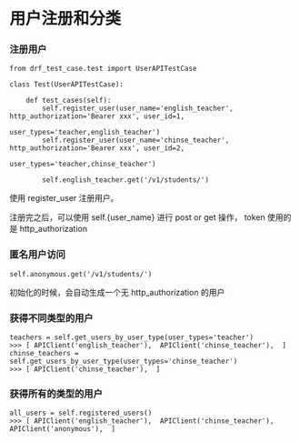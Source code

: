 # 用户注册和分类

### 注册用户

    from drf_test_case.test import UserAPITestCase

    class Test(UserAPITestCase):
    
        def test_cases(self):
            self.register_user(user_name='english_teacher', http_authorization='Bearer xxx', user_id=1,
                                        user_types='teacher,english_teacher')
            self.register_user(user_name='chinse_teacher', http_authorization='Bearer xxx', user_id=2,
                                        user_types='teacher,chinse_teacher')
                                        
            self.english_teacher.get('/v1/students/')
            
             
使用 register_user 注册用户。

注册完之后，可以使用 self.{user_name} 进行 post or get 操作， token 使用的是 http_authorization

### 匿名用户访问
    self.anonymous.get('/v1/students/')

初始化的时候，会自动生成一个无 http_authorization 的用户

### 获得不同类型的用户

    teachers = self.get_users_by_user_type(user_types='teacher')
    >>> [ APIClient('english_teacher'),  APIClient('chinse_teacher'),  ]
    chinse_teachers = self.get_users_by_user_type(user_types='chinse_teacher')
    >>> [ APIClient('chinse_teacher'),  ]

### 获得所有的类型的用户

    all_users = self.registered_users()
    >>> [ APIClient('english_teacher'),  APIClient('chinse_teacher'),  APIClient('anonymous'),  ]

